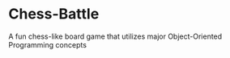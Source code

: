 # Chess-Battle
A fun chess-like board game that utilizes major Object-Oriented Programming concepts
